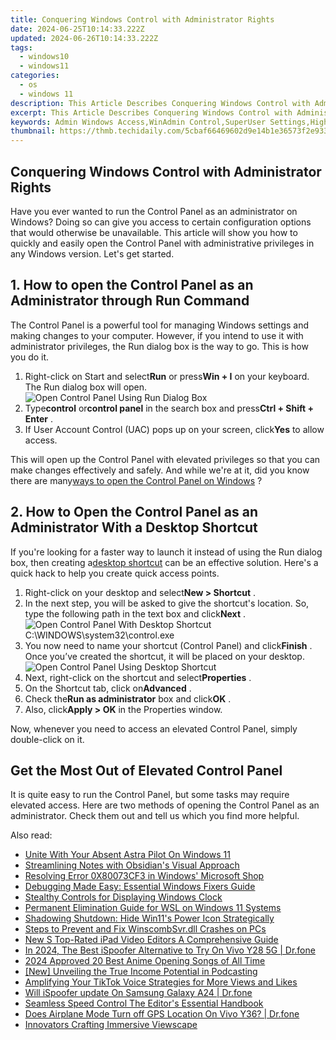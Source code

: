 ```yaml
---
title: Conquering Windows Control with Administrator Rights
date: 2024-06-25T10:14:33.222Z
updated: 2024-06-26T10:14:33.222Z
tags:
  - windows10
  - windows11
categories:
  - os
  - windows 11
description: This Article Describes Conquering Windows Control with Administrator Rights
excerpt: This Article Describes Conquering Windows Control with Administrator Rights
keywords: Admin Windows Access,WinAdmin Control,SuperUser Settings,HighPrivilege Windows,AdminShell Power,Windows Admin Right,Elevate Control Panel
thumbnail: https://thmb.techidaily.com/5cbaf66469602d9e14b1e36573f2e9339160b8c34b23ecf9268274ee16a01385.jpg
---
```


## Conquering Windows Control with Administrator Rights

 Have you ever wanted to run the Control Panel as an administrator on Windows? Doing so can give you access to certain configuration options that would otherwise be unavailable. This article will show you how to quickly and easily open the Control Panel with administrative privileges in any Windows version. Let's get started.

## 1\. How to open the Control Panel as an Administrator through Run Command

 The Control Panel is a powerful tool for managing Windows settings and making changes to your computer. However, if you intend to use it with administrator privileges, the Run dialog box is the way to go. This is how you do it.

1. Right-click on Start and select**Run** or press**Win + I** on your keyboard. The Run dialog box will open.  
![Open Control Panel Using Run Dialog Box](https://static1.makeuseofimages.com/wordpress/wp-content/uploads/2022/12/open-control-panel-using-run-dialog-box.jpg)
2. Type**control** or**control panel** in the search box and press**Ctrl + Shift + Enter** .
3. If User Account Control (UAC) pops up on your screen, click**Yes** to allow access.

 This will open up the Control Panel with elevated privileges so that you can make changes effectively and safely. And while we're at it, did you know there are many[ways to open the Control Panel on Windows](https://www.makeuseof.com/windows-11-open-control-panel/) ?

## 2\. How to Open the Control Panel as an Administrator With a Desktop Shortcut

 If you're looking for a faster way to launch it instead of using the Run dialog box, then creating a[desktop shortcut](https://www.makeuseof.com/what-is-desktop-shortcut-how-work/) can be an effective solution. Here's a quick hack to help you create quick access points.

1. Right-click on your desktop and select**New > Shortcut** .
2. In the next step, you will be asked to give the shortcut's location. So, type the following path in the text box and click**Next** .  
![Open Control Panel With Desktop Shortcut](https://static1.makeuseofimages.com/wordpress/wp-content/uploads/2022/12/open-control-panel-with-desktop-shortcut.jpg)  
C:\WINDOWS\system32\control.exe
3. You now need to name your shortcut (Control Panel) and click**Finish** . Once you’ve created the shortcut, it will be placed on your desktop.  
![Open Control Panel Using Desktop Shortcut](https://static1.makeuseofimages.com/wordpress/wp-content/uploads/2022/12/open-control-panel-using-desktop-shortcut.jpg)
4. Next, right-click on the shortcut and select**Properties** .
5. On the Shortcut tab, click on**Advanced** .
6. Check the**Run as administrator** box and click**OK** .
7. Also, click**Apply > OK** in the Properties window.

 Now, whenever you need to access an elevated Control Panel, simply double-click on it.

## Get the Most Out of Elevated Control Panel

 It is quite easy to run the Control Panel, but some tasks may require elevated access. Here are two methods of opening the Control Panel as an administrator. Check them out and tell us which you find more helpful.


<ins class="adsbygoogle"
     style="display:block"
     data-ad-format="autorelaxed"
     data-ad-client="ca-pub-7571918770474297"
     data-ad-slot="1223367746"></ins>



<ins class="adsbygoogle"
     style="display:block"
     data-ad-client="ca-pub-7571918770474297"
     data-ad-slot="8358498916"
     data-ad-format="auto"
     data-full-width-responsive="true"></ins>

<span class="atpl-alsoreadstyle">Also read:</span>
<div><ul>
<li><a href="https://win11.techidaily.com/unite-with-your-absent-astra-pilot-on-windows-11/"><u>Unite With Your Absent Astra Pilot On Windows 11</u></a></li>
<li><a href="https://win11.techidaily.com/streamlining-notes-with-obsidians-visual-approach/"><u>Streamlining Notes with Obsidian's Visual Approach</u></a></li>
<li><a href="https://win11.techidaily.com/resolving-error-0x80073cf3-in-windows-microsoft-shop/"><u>Resolving Error 0X80073CF3 in Windows' Microsoft Shop</u></a></li>
<li><a href="https://win11.techidaily.com/debugging-made-easy-essential-windows-fixers-guide/"><u>Debugging Made Easy: Essential Windows Fixers Guide</u></a></li>
<li><a href="https://win11.techidaily.com/stealthy-controls-for-displaying-windows-clock/"><u>Stealthy Controls for Displaying Windows Clock</u></a></li>
<li><a href="https://win11.techidaily.com/permanent-elimination-guide-for-wsl-on-windows-11-systems/"><u>Permanent Elimination Guide for WSL on Windows 11 Systems</u></a></li>
<li><a href="https://win11.techidaily.com/shadowing-shutdown-hide-win11s-power-icon-strategically/"><u>Shadowing Shutdown: Hide Win11's Power Icon Strategically</u></a></li>
<li><a href="https://win11.techidaily.com/steps-to-prevent-and-fix-winscombsvrdll-crashes-on-pcs/"><u>Steps to Prevent and Fix WinscombSvr.dll Crashes on PCs</u></a></li>
<li><a href="https://smart-video-editing.techidaily.com/new-s-top-rated-ipad-video-editors-a-comprehensive-guide/"><u>New S Top-Rated iPad Video Editors A Comprehensive Guide</u></a></li>
<li><a href="https://change-location.techidaily.com/in-2024-the-best-ispoofer-alternative-to-try-on-vivo-y28-5g-drfone-by-drfone-virtual-android/"><u>In 2024, The Best iSpoofer Alternative to Try On Vivo Y28 5G | Dr.fone</u></a></li>
<li><a href="https://extra-hints.techidaily.com/2024-approved-20-best-anime-opening-songs-of-all-time/"><u>2024 Approved  20 Best Anime Opening Songs of All Time</u></a></li>
<li><a href="https://some-approaches.techidaily.com/new-unveiling-the-true-income-potential-in-podcasting/"><u>[New] Unveiling the True Income Potential in Podcasting</u></a></li>
<li><a href="https://tiktok-video-recordings.techidaily.com/amplifying-your-tiktok-voice-strategies-for-more-views-and-likes/"><u>Amplifying Your TikTok Voice  Strategies for More Views and Likes</u></a></li>
<li><a href="https://fake-location.techidaily.com/will-ispoofer-update-on-samsung-galaxy-a24-drfone-by-drfone-virtual-android/"><u>Will iSpoofer update On Samsung Galaxy A24 | Dr.fone</u></a></li>
<li><a href="https://extra-lessons.techidaily.com/seamless-speed-control-the-editors-essential-handbook/"><u>Seamless Speed Control  The Editor's Essential Handbook</u></a></li>
<li><a href="https://fake-location.techidaily.com/does-airplane-mode-turn-off-gps-location-on-vivo-y36-drfone-by-drfone-virtual-android/"><u>Does Airplane Mode Turn off GPS Location On Vivo Y36? | Dr.fone</u></a></li>
<li><a href="https://extra-lessons.techidaily.com/innovators-crafting-immersive-viewscape/"><u>Innovators Crafting Immersive Viewscape</u></a></li>
</ul></div>
